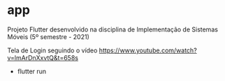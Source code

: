 # app

Projeto Flutter desenvolvido na disciplina de Implementação de Sistemas Móveis (5º semestre - 2021)

Tela de Login seguindo o vídeo https://www.youtube.com/watch?v=lmArDnXxvtQ&t=658s

- flutter run
